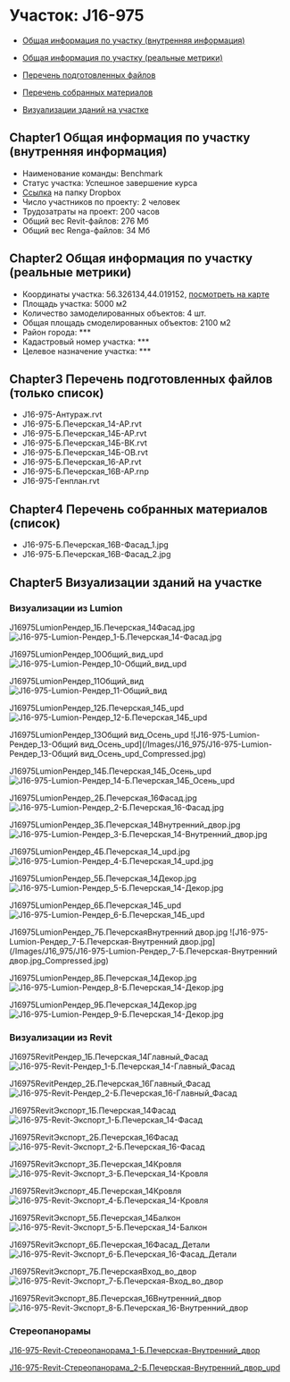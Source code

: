 # Участок: J16-975

* [Общая информация по участку (внутренняя информация)](#Chapter1)

* [Общая информация по участку (реальные метрики)](#Chapter2)

* [Перечень подготовленных файлов](#Chapter3)

* [Перечень собранных материалов](#Chapter4)

* [Визуализации зданий на участке](#Chapter5)

## <a id="test">Chapter1</a> Общая информация по участку (внутренняя информация)
+ Наименование команды: Benchmark
+ Статус участка: Успешное завершение курса
+ [Ссылка](https://www.dropbox.com/sh/wvvgv1nw1iqred9/AADwH1imGjJGfCPN0uyHoY4ka/J16_975?dl=0) на папку Dropbox
+ Число участников по проекту: 2 человек
+ Трудозатраты на проект: 200 часов
+ Общий вес Revit-файлов: 276 Мб
+ Общий вес Renga-файлов: 34 Мб
## <a id="test">Chapter2</a> Общая информация по участку (реальные метрики)
+ Координаты участка: 56.326134,44.019152, [посмотреть на карте]("yandex.ru/maps/47/nizhny-novgorod/?ll=56.326134%2C44.019152&z=19")
+ Площадь участка: 5000 м2
+ Количество замоделированных объектов: 4 шт.
+ Общая площадь смоделированных объектов: 2100 м2
+ Район города: *** 
+ Кадастровый номер участка: *** 
+ Целевое назначение участка: *** 
## <a id="test">Chapter3</a> Перечень подготовленных файлов (только список)
+ J16-975-Антураж.rvt
+ J16-975-Б.Печерская_14-АР.rvt
+ J16-975-Б.Печерская_14Б-АР.rvt
+ J16-975-Б.Печерская_14Б-ВК.rvt
+ J16-975-Б.Печерская_14Б-ОВ.rvt
+ J16-975-Б.Печерская_16-АР.rvt
+ J16-975-Б.Печерская_16В-АР.rnp
+ J16-975-Генплан.rvt
## <a id="test">Chapter4</a> Перечень собранных материалов (список)
+ J16-975-Б.Печерская_16В-Фасад_1.jpg
+ J16-975-Б.Печерская_16В-Фасад_2.jpg
## <a id="test">Chapter5</a> Визуализации зданий на участке
### Визуализации из Lumion
J16975LumionРендер_1Б.Печерская_14Фасад.jpg
![J16-975-Lumion-Рендер_1-Б.Печерская_14-Фасад.jpg](/Images/J16_975/J16-975-Lumion-Рендер_1-Б.Печерская_14-Фасад.jpg_Compressed.jpg)

J16975LumionРендер_10Общий_вид_upd
![J16-975-Lumion-Рендер_10-Общий_вид_upd](/Images/J16_975/J16-975-Lumion-Рендер_10-Общий_вид_upd_Compressed.jpg)

J16975LumionРендер_11Общий_вид
![J16-975-Lumion-Рендер_11-Общий_вид](/Images/J16_975/J16-975-Lumion-Рендер_11-Общий_вид_Compressed.jpg)

J16975LumionРендер_12Б.Печерская_14Б_upd
![J16-975-Lumion-Рендер_12-Б.Печерская_14Б_upd](/Images/J16_975/J16-975-Lumion-Рендер_12-Б.Печерская_14Б_upd_Compressed.jpg)

J16975LumionРендер_13Общий вид_Осень_upd
![J16-975-Lumion-Рендер_13-Общий вид_Осень_upd](/Images/J16_975/J16-975-Lumion-Рендер_13-Общий вид_Осень_upd_Compressed.jpg)

J16975LumionРендер_14Б.Печерская_14Б_Осень_upd
![J16-975-Lumion-Рендер_14-Б.Печерская_14Б_Осень_upd](/Images/J16_975/J16-975-Lumion-Рендер_14-Б.Печерская_14Б_Осень_upd_Compressed.jpg)

J16975LumionРендер_2Б.Печерская_16Фасад.jpg
![J16-975-Lumion-Рендер_2-Б.Печерская_16-Фасад.jpg](/Images/J16_975/J16-975-Lumion-Рендер_2-Б.Печерская_16-Фасад.jpg_Compressed.jpg)

J16975LumionРендер_3Б.Печерская_14Внутренний_двор.jpg
![J16-975-Lumion-Рендер_3-Б.Печерская_14-Внутренний_двор.jpg](/Images/J16_975/J16-975-Lumion-Рендер_3-Б.Печерская_14-Внутренний_двор.jpg_Compressed.jpg)

J16975LumionРендер_4Б.Печерская_14_upd.jpg
![J16-975-Lumion-Рендер_4-Б.Печерская_14_upd.jpg](/Images/J16_975/J16-975-Lumion-Рендер_4-Б.Печерская_14_upd.jpg_Compressed.jpg)

J16975LumionРендер_5Б.Печерская_14Декор.jpg
![J16-975-Lumion-Рендер_5-Б.Печерская_14-Декор.jpg](/Images/J16_975/J16-975-Lumion-Рендер_5-Б.Печерская_14-Декор.jpg_Compressed.jpg)

J16975LumionРендер_6Б.Печерская_14Б_upd
![J16-975-Lumion-Рендер_6-Б.Печерская_14Б_upd](/Images/J16_975/J16-975-Lumion-Рендер_6-Б.Печерская_14Б_upd_Compressed.jpg)

J16975LumionРендер_7Б.ПечерскаяВнутренний двор.jpg
![J16-975-Lumion-Рендер_7-Б.Печерская-Внутренний двор.jpg](/Images/J16_975/J16-975-Lumion-Рендер_7-Б.Печерская-Внутренний двор.jpg_Compressed.jpg)

J16975LumionРендер_8Б.Печерская_14Декор.jpg
![J16-975-Lumion-Рендер_8-Б.Печерская_14-Декор.jpg](/Images/J16_975/J16-975-Lumion-Рендер_8-Б.Печерская_14-Декор.jpg_Compressed.jpg)

J16975LumionРендер_9Б.Печерская_14Декор.jpg
![J16-975-Lumion-Рендер_9-Б.Печерская_14-Декор.jpg](/Images/J16_975/J16-975-Lumion-Рендер_9-Б.Печерская_14-Декор.jpg_Compressed.jpg)

### Визуализации из Revit
J16975RevitРендер_1Б.Печерская_14Главный_Фасад
![J16-975-Revit-Рендер_1-Б.Печерская_14-Главный_Фасад](/Images/J16_975/J16-975-Revit-Рендер_1-Б.Печерская_14-Главный_Фасад_Compressed.jpg)

J16975RevitРендер_2Б.Печерская_16Главный_Фасад
![J16-975-Revit-Рендер_2-Б.Печерская_16-Главный_Фасад](/Images/J16_975/J16-975-Revit-Рендер_2-Б.Печерская_16-Главный_Фасад_Compressed.jpg)

J16975RevitЭкспорт_1Б.Печерская_14Фасад
![J16-975-Revit-Экспорт_1-Б.Печерская_14-Фасад](/Images/J16_975/J16-975-Revit-Экспорт_1-Б.Печерская_14-Фасад_Compressed.jpg)

J16975RevitЭкспорт_2Б.Печерская_16Фасад
![J16-975-Revit-Экспорт_2-Б.Печерская_16-Фасад](/Images/J16_975/J16-975-Revit-Экспорт_2-Б.Печерская_16-Фасад_Compressed.jpg)

J16975RevitЭкспорт_3Б.Печерская_14Кровля
![J16-975-Revit-Экспорт_3-Б.Печерская_14-Кровля](/Images/J16_975/J16-975-Revit-Экспорт_3-Б.Печерская_14-Кровля_Compressed.jpg)

J16975RevitЭкспорт_4Б.Печерская_14Кровля
![J16-975-Revit-Экспорт_4-Б.Печерская_14-Кровля](/Images/J16_975/J16-975-Revit-Экспорт_4-Б.Печерская_14-Кровля_Compressed.jpg)

J16975RevitЭкспорт_5Б.Печерская_14Балкон
![J16-975-Revit-Экспорт_5-Б.Печерская_14-Балкон](/Images/J16_975/J16-975-Revit-Экспорт_5-Б.Печерская_14-Балкон_Compressed.jpg)

J16975RevitЭкспорт_6Б.Печерская_16Фасад_Детали
![J16-975-Revit-Экспорт_6-Б.Печерская_16-Фасад_Детали](/Images/J16_975/J16-975-Revit-Экспорт_6-Б.Печерская_16-Фасад_Детали_Compressed.jpg)

J16975RevitЭкспорт_7Б.ПечерскаяВход_во_двор
![J16-975-Revit-Экспорт_7-Б.Печерская-Вход_во_двор](/Images/J16_975/J16-975-Revit-Экспорт_7-Б.Печерская-Вход_во_двор_Compressed.jpg)

J16975RevitЭкспорт_8Б.Печерская_16Внутренний_двор
![J16-975-Revit-Экспорт_8-Б.Печерская_16-Внутренний_двор](/Images/J16_975/J16-975-Revit-Экспорт_8-Б.Печерская_16-Внутренний_двор_Compressed.jpg)

### Стереопанорамы
[J16-975-Revit-Стереопанорама_1-Б.Печерская-Внутренний_двор](https://pano.autodesk.com/pano.html?url=jpgs/a0e69d21-7fb6-419f-bfc6-9053a0ae5b5b&version=2)

[J16-975-Revit-Стереопанорама_2-Б.Печерская-Внутренний_двор_upd](https://pano.autodesk.com/pano.html?url=jpgs/f23fe16c-f569-42f3-b8f6-4046b6b3fe9a&version=2)

